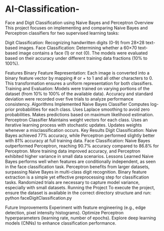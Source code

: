 # AI-Classification-
Face and Digit Classification using Naive Bayes and Perceptron
Overview
This project focuses on implementing and comparing Naive Bayes and Perceptron classifiers for two supervised learning tasks:

Digit Classification: Recognizing handwritten digits (0-9) from 28×28 text-based images.
Face Classification: Determining whether a 60×70 text-based image contains a face (1) or not (0).
The models were evaluated based on their accuracy under different training data fractions (10% to 100%).

Features
Binary Feature Representation:
Each image is converted into a binary feature vector by mapping # or + to 1 and all other characters to 0.
This transformation ensures a uniform representation for both classifiers.
Training and Evaluation:
Models were trained on varying portions of the dataset (from 10% to 100% of the available data).
Accuracy and standard deviation were recorded over five trials to analyze performance consistency.
Algorithms Implemented
Naive Bayes Classifier
Computes log-prior probabilities for each class.
Uses Laplace smoothing to avoid zero probabilities.
Makes predictions based on maximum likelihood estimation.
Perceptron Classifier
Maintains weight vectors for each class.
Uses an iterative learning process with stochastic updates.
Updates weights whenever a misclassification occurs.
Key Results
Digit Classification:
Naive Bayes achieved 77% accuracy, while Perceptron performed slightly better with 81% accuracy at full training data.
Face Classification:
Naive Bayes outperformed Perceptron, reaching 90.7% accuracy compared to 86.8% for Perceptron.
More training data improved accuracy, and Perceptron exhibited higher variance in small data scenarios.
Lessons Learned
Naive Bayes performs well when features are conditionally independent, as seen in the face classification task.
Perceptron benefits from larger datasets, surpassing Naive Bayes in multi-class digit recognition.
Binary feature extraction is a simple yet effective preprocessing step for classification tasks.
Randomized trials are necessary to capture model variance, especially with small datasets.
Running the Project
To execute the project, ensure the dataset is available in the correct directory structure and run:
python faceDigitClassification.py


Future Improvements
Experiment with feature engineering (e.g., edge detection, pixel intensity histograms).
Optimize Perceptron hyperparameters (learning rate, number of epochs).
Explore deep learning models (CNNs) to enhance classification performance.
